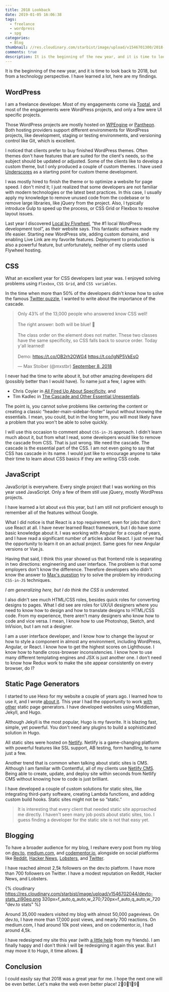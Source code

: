 ```yaml
---
title: 2018 Lookback
date: 2019-01-05 16:06:38
tags:
  - freelance
  - wordpress
  - spg
categories:
  - Blog
thumbnail: //res.cloudinary.com/starbist/image/upload/v1546701300/2018-lookback-2x_xvi1vo.jpg
comments: true
description: It is the beginning of the new year, and it is time to look back to 2018, but from a technology perspective. I have learned a lot, here are my findings.
---
```


It is the beginning of the new year, and it is time to look back to 2018, but from a technology perspective. I have learned a lot, here are my findings.

<!--more-->

## WordPress

I am a freelance developer. Most of my engagements come via [Toptal], and most of the engagements were WordPress projects, and only a few were UI specific projects.

Those WordPress projects are mostly hosted on [WPEngine] or [Pantheon]. Both hosting providers support different environments for WordPress projects, like development, staging or testing environments, and versioning control like Git, which is excellent.

I noticed that clients prefer to buy finished WordPress themes. Often themes don't have features that are suited for the client's needs, so the subject should be updated or adjusted. Some of the clients like to develop a custom theme, but I only produced a couple of custom themes. I have used [Underscores] as a starting point for custom theme development.

I was mostly hired to finish the theme or to optimize a website for page speed. I don't mind it; I just realized that some developers are not familiar with modern technologies or the latest best practices. In this case, I usually apply my knowledge to remove unused code from the codebase or to remove large libraries, like jQuery from the project. Also, I typically introduce Gulp to speed up the process, or CSS Grid or Flexbox to resolve layout issues.

Last year I discovered [Local by Flywheel], “the #1 local WordPress development tool”, as their website says. This fantastic software made my life easier. Starting new WordPress site, adding custom domains, and enabling Live Link are my favorite features. Deployment to production is also a powerful feature, but unfortunately, neither of my clients used Flywheel hosting.

## CSS

What an excellent year for CSS developers last year was. I enjoyed solving problems using `Flexbox`, `CSS Grid`, and `CSS variables`.

In the time when more than 50% of the developers didn't know how to solve the famous [Twitter puzzle], I wanted to write about the importance of the cascade.

<blockquote class="twitter-tweet" data-lang="en"><p lang="en" dir="ltr">Only 43% of the 13,000 people who answered know CSS well!<br><br>The right answer: both will be blue! 🤯<br><br>The class order on the element does not matter. These two classes have the same specificity, so CSS falls back to source order. Today y&#39;all learned!<br><br>Demo: <a href="https://t.co/OB2rh2OWG4">https://t.co/OB2rh2OWG4</a> <a href="https://t.co/lgNP5VkEsO">https://t.co/lgNP5VkEsO</a></p>&mdash; Max Stoiber (@mxstbr) <a href="https://twitter.com/mxstbr/status/1038416725182697472?ref_src=twsrc%5Etfw">September 8, 2018</a></blockquote>
<script async src="https://platform.twitter.com/widgets.js" charset="utf-8"></script>

I never had the time to write about it, but other amazing developers did (possibly better than I would have). To name just a few, I agree with:
- Chris Coyier in [All Fired Up About Specificity], and
- Tim Kadlec in [The Cascade and Other Essential Unessentials].

The point is, you cannot solve problems like centering the content or creating a classic “header-main-sidebar-footer” layout without knowing the essentials. I mean, you could, but in the long term, you will most likely have a problem that you won't be able to solve quickly.

I will use this occasion to comment about `CSS-in-JS` approach. I didn't learn much about it, but from what I read, some developers would like to remove the cascade from CSS. That is just wrong. We need the cascade. The cascade is the essential part of the CSS. I am not even going to say that CSS has cascade in its name. I would just like to encourage anyone to take their time to learn about CSS basics if they are writing CSS code.

## JavaScript

JavaScript is everywhere. Every single project that I was working on this year used JavaScript. Only a few of them still use jQuery, mostly WordPress projects.

I have learned a lot about `es6` this year, but I am still not proficient enough to remember all of the features without Google.

What I did notice is that React is a top requirement, even for jobs that don't use React at all. I have never learned React framework, but I do have some basic knowledge about it. I was working with Angular for a couple of years, and I have read a significant number of articles about React. I just never had the opportunity to learn it on an actual project. Same goes for new Angular versions or Vue.js.

Having that said, I think this year showed us that frontend role is separating in two directions: engineering and user interface. The problem is that some employers don't know the difference. Therefore developers who didn't know the answer to [Max's question] try to solve the problem by introducing `CSS-in-JS` techniques.

_I am generalizing here, but I do think the CSS is underrated._

I also didn't see much HTML/CSS roles, besides quick roles for converting designs to pages. What I did see are roles for UX/UI designers where you need to know how to design and how to translate designs to HTML/CSS code. From my experience, there aren't many designers who know how to code and vice versa. I mean, I know how to use Photoshop, Sketch, and InVision, but I am not a designer.

I am a user interface developer, and I know how to change the layout or how to style a component in almost any environment, including WordPress, Angular, or React. I know how to get the highest scores on Lighthouse. I know how to handle cross-browser inconsistencies. I know how to use many different templating engines and JSX is just another one. I don't need to know how Redux work to make the site appear consistently on every browser, do I?

## Static Page Generators

I started to use Hexo for my website a couple of years ago. I learned how to use it, and I wrote [about it](https://www.silvestarbistrovic.from.hr/articles/a-guide-to-static-site-generators-using-hexo-and-wordpress/). This year I had the opportunity to work [with other](https://www.silvestarbistrovic.from.hr/articles/overviev-of-popular-static-site-generators/) static page generators. I have developed websites using Middleman, Jekyll, and Hugo.

Although Jekyll is the most popular, Hugo is my favorite. It is blazing fast, simple, yet powerful. You don't need any plugins to build a sophisticated solution in Hugo.

All static sites were hosted on [Netlify]. Netlify is a game-changing platform with powerful features like SSL support, AB testing, form handling, to name just a few.

Another trend that is common when talking about static sites is CMS. Although I am familiar with Contentful, all of my clients use [Netlify CMS]. Being able to create, update, and deploy site within seconds from Netlify CMS without knowing how to code is just brilliant.

I have developed a couple of custom solutions for static sites, like integrating third-party software, creating Lambda functions, and adding custom build hooks. Static sites might not be so “static.”

> It is interesting that every client that needed static site approached me directly. I haven't seen many job posts about static sites, too. I guess finding a developer for the static site is not that easy yet.

## Blogging

To have a broader audience for my blog, I reshare every post from my blog on [dev.to], [medium.com], and [codementor.io], alongside on social platforms like [Reddit], [Hacker News], [Lobsters], and [Twitter].

I have reached almost 2,5k followers on the dev.to platform. I have more than 700 followers on Twitter. I have a modest reputation on Reddit, Hacker News, and Lobsters.

{% cloudinary https://res.cloudinary.com/starbist/image/upload/v1546702044/devto-stats_zj90eq.png 320px=f_auto,q_auto,w_270;720px=f_auto,q_auto,w_720 "dev.to stats" %}

Around 35,000 readers visited my blog with almost 50,000 pageviews. On dev.to, I have more than 17,000 post views, and nearly 700 reactions. On medium.com, I had around 10k post views, and on codementor.io, I had around 4,5k.

I have redesigned my site this year (with [a little help] from my friends). I am finally happy and I don't think I will be redesigning it again this year. But I may move it to Hugo, it time allows. 🥇

## Conclusion

I could easily say that 2018 was a great year for me. I hope the next one will be even better. Let's make the web even better place! 2⃣0⃣1⃣9⃣

[Toptal]: https://www.toptal.com/#trust-nothing-but-brilliant-freelancers
[WPEngine]: https://wpengine.com/
[Pantheon]: https://pantheon.io/
[Underscores]: https://underscores.me/
[Local by Flywheel]: https://local.getflywheel.com/
[Twitter puzzle]: https://twitter.com/mxstbr/status/1038073603311448064?lang=en
[All Fired Up About Specificity]: https://css-tricks.com/all-fired-up-about-specificity/
[The Cascade and Other Essential Unessentials]: https://timkadlec.com/remembers/2018-09-10-the-cascade-and-other-essential-unessentials/
[Max's question]: https://twitter.com/mxstbr/status/1038073603311448064?lang=en
[Netlify]: https://netlify.com
[Netlify CMS]: https://www.netlifycms.org/
[dev.to]: https://dev.to/starbist
[medium.com]: https://medium.com/@malimirkeccita
[codementor.io]: https://www.codementor.io/malimirkeccita
[Reddit]: https://www.reddit.com/user/starbist
[Hacker News]: https://news.ycombinator.com/user?id=starbist
[Lobsters]: https://lobste.rs/u/starbist
[Twitter]: https://twitter.com/malimirkeccita
[a little help]: https://dev.to/starbist/lets-make-my-website-even-better-37a5
